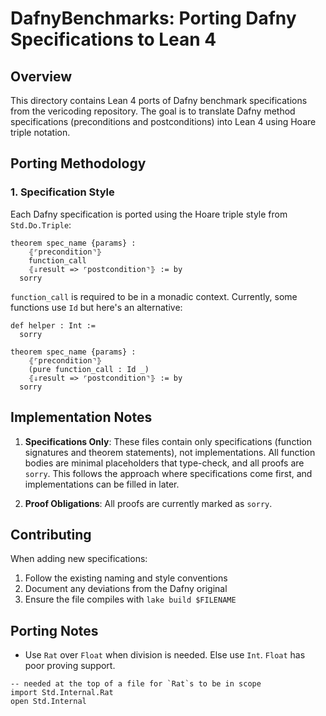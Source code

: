 # DafnyBenchmarks: Porting Dafny Specifications to Lean 4

## Overview

This directory contains Lean 4 ports of Dafny benchmark specifications from the vericoding repository. The goal is to translate Dafny method specifications (preconditions and postconditions) into Lean 4 using Hoare triple notation.


## Porting Methodology

### 1. Specification Style

Each Dafny specification is ported using the Hoare triple style from `Std.Do.Triple`:

```lean
theorem spec_name {params} :
    ⦃⌜precondition⌝⦄
    function_call
    ⦃⇓result => ⌜postcondition⌝⦄ := by
  sorry
```

`function_call` is required to be in a monadic context. Currently, some functions use `Id` but here's an alternative:

```lean
def helper : Int :=
  sorry

theorem spec_name {params} :
    ⦃⌜precondition⌝⦄
    (pure function_call : Id _)
    ⦃⇓result => ⌜postcondition⌝⦄ := by
  sorry
```

## Implementation Notes

1. **Specifications Only**: These files contain only specifications (function signatures and theorem statements), not implementations. All function bodies are minimal placeholders that type-check, and all proofs are `sorry`. This follows the approach where specifications come first, and implementations can be filled in later.

2. **Proof Obligations**: All proofs are currently marked as `sorry`.

## Contributing

When adding new specifications:

1. Follow the existing naming and style conventions
2. Document any deviations from the Dafny original
3. Ensure the file compiles with `lake build $FILENAME`

## Porting Notes

- Use `Rat` over `Float` when division is needed. Else use `Int`. `Float` has poor proving support.

```lean
-- needed at the top of a file for `Rat`s to be in scope
import Std.Internal.Rat
open Std.Internal
```